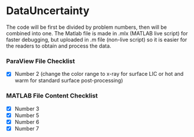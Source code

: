 # DataUncertainty
The code will be first be divided by problem numbers, then will be combined into one. 
The Matlab file is made in .mlx (MATLAB live script) for faster debugging, but uploaded in .m file (non-live script) so it is easier for the readers to obtain and process the data. 

### ParaView File Checklist
- [x] Number 2 (change the color range to x-ray for surface LIC or hot and warm for standard surface post-processing)

### MATLAB File Content Checklist
- [x] Number 3 
- [x] Number 5
- [x] Number 6
- [x] Number 7
